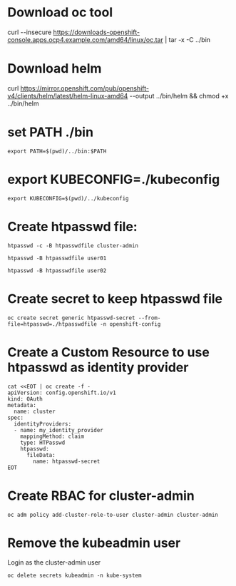 # Download oc tool
curl --insecure https://downloads-openshift-console.apps.ocp4.example.com/amd64/linux/oc.tar | tar -x -C ../bin

# Download helm
curl https://mirror.openshift.com/pub/openshift-v4/clients/helm/latest/helm-linux-amd64 --output ../bin/helm && chmod +x ../bin/helm

# set PATH ./bin
`export PATH=$(pwd)/../bin:$PATH`

# export KUBECONFIG=./kubeconfig
`export KUBECONFIG=$(pwd)/../kubeconfig`

# Create htpasswd file:
`htpasswd -c -B htpasswdfile cluster-admin`

`htpasswd -B htpasswdfile user01`

`htpasswd -B htpasswdfile user02`

# Create secret to keep htpasswd file
`oc create secret generic htpasswd-secret --from-file=htpasswd=./htpasswdfile -n openshift-config`

# Create a Custom Resource to use htpasswd as identity provider

```
cat <<EOT | oc create -f -
apiVersion: config.openshift.io/v1
kind: OAuth
metadata:
  name: cluster
spec:
  identityProviders:
  - name: my_identity_provider 
    mappingMethod: claim 
    type: HTPasswd
    htpasswd:
      fileData:
        name: htpasswd-secret
EOT
```

# Create RBAC for cluster-admin

`oc adm policy add-cluster-role-to-user cluster-admin cluster-admin`

# Remove the kubeadmin user

Login as the cluster-admin user

`oc delete secrets kubeadmin -n kube-system`